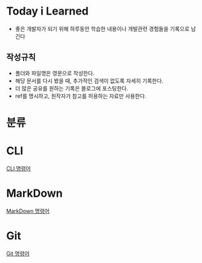 # Today i Learned

- 좋은 개발자가 되기 위해 하루동안 학습한 내용이나 개발관련 경험들을 기록으로 남긴다

## 작성규칙

- 폴더와 파일명은 영문으로 작성한다.
- 해당 문서를 다시 봤을 때, 추가적인 검색이 없도록 자세히 기록한다.
- 더 많은 공유를 원하는 기록은 블로그에 포스팅한다.
- ref를 명시하고, 원작자가 참고를 허용하는 자료만 사용한다.


# 분류

# CLI
[CLI 명령어](https://github.com/ljheayeee/TIL/blob/master/CLI/CLI-Command.md)

# MarkDown
[MarkDown 명령어](https://github.com/ljheayeee/TIL/blob/master/MarkDown/MD-Command.md)

# Git
[Git 명령어](https://github.com/ljheayeee/TIL/blob/master/Git/Git-Command.md)